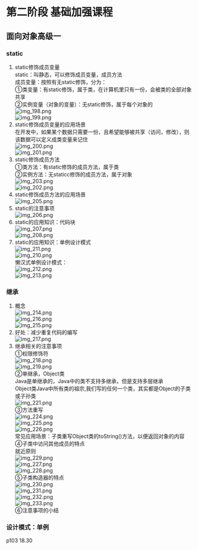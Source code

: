 # 第二阶段 基础加强课程  

##  面向对象高级一  

###  static
1.  static修饰成员变量    
    static：叫静态，可以修饰成员变量，成员方法  
    成员变量：按照有无static修饰，分为：  
    ①类变量：有static修饰，属于类，在计算机里只有一份，会被类的全部对象共享     
    ②实例变量（对象的变量）：无static修饰，属于每个对象的  
    ![img_198.png](img_198.png)  
    ![img_199.png](img_199.png)  
2.  static修饰成员变量的应用场景  
在开发中，如果某个数据只需要一份，且希望能够被共享（访问，修改），则该数据可以定义成类变量来记住  
![img_200.png](img_200.png)  
![img_201.png](img_201.png)  
3.  static修饰成员方法   
①类方法：有static修饰的成员方法，属于类  
②实例方法：无staticc修饰的成员方法，属于对象  
![img_203.png](img_203.png)  
![img_202.png](img_202.png)  
4.  static修饰成员方法的应用场景   
![img_205.png](img_205.png)  
5.  static的注意事项    
![img_206.png](img_206.png)  
6.  static的应用知识：代码块    
![img_207.png](img_207.png)  
![img_208.png](img_208.png)  
7.  static的应用知识：单例设计模式  
![img_211.png](img_211.png)  
![img_210.png](img_210.png)  
懒汉式单例设计模式：  
![img_212.png](img_212.png)  
![img_213.png](img_213.png)  

###  继承  
1.  概念  
![img_214.png](img_214.png)  
![img_216.png](img_216.png)  
![img_215.png](img_215.png)  
2. 好处：减少重复代码的编写  
![img_217.png](img_217.png)  
3. 继承相关的注意事项  
①权限修饰符  
![img_218.png](img_218.png)  
![img_219.png](img_219.png)  
②单继承，Object类  
Java是单继承的，Java中的类不支持多继承，但是支持多层继承  
Object类Java中所有类的祖宗,我们写的任何一个类，其实都是Object的子类或子孙类  
![img_221.png](img_221.png)  
③方法重写  
![img_224.png](img_224.png)  
![img_225.png](img_225.png)  
![img_226.png](img_226.png)  
常见应用场景：子类重写Object类的toString()方法，以便返回对象的内容  
④子类中访问其他成员的特点  
就近原则  
![img_229.png](img_229.png)  
![img_227.png](img_227.png)  
![img_228.png](img_228.png)  
⑤子类构造器的特点  
![img_230.png](img_230.png)  
![img_231.png](img_231.png)  
![img_232.png](img_232.png)  
![img_233.png](img_233.png)  
⑥注意事项的小结  

###  设计模式：单例  

p103   18.30











 